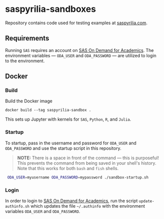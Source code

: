 # saspyrilia-sandboxes

Repository contains code used for testing examples at [saspyrilia.com](https://www.saspyrilia.com).

<!--
## Detailed Instructions

NOTE: The below is outdated (as of **2020-10-23**) and will be updated with new instructions for using Docker.

For details of setting up these respective environments, see the [Code Sandboxes](https://www.saspyrilia.com/blog/codesandboxes) post at [saspyrilia.com](https://www.saspyrilia.com).

Note that the setup instructions are my preferred way of working with environments.  There is obviously [more than one way to skin a cat](https://en.wiktionary.org/wiki/there%27s_more_than_one_way_to_skin_a_cat).
-->

## Requirements
Running `SAS` requires an account on [SAS On Demand for Academics](https://www.sas.com/en_us/software/on-demand-for-academics.html).  The environment variables &mdash; `ODA_USER` and `ODA_PASSWORD` &mdash; are utilized to login to the environment.

## Docker

### Build
Build the Docker image

```
docker build --tag saspyrilia-sandbox .
```

This sets up Jupyter with kernels for `SAS`, `Python`, `R`, and `Julia`.

### Startup
To startup, pass in the username and password for `ODA_USER` and `ODA_PASSWORD` and use the startup script in this repository.

> **NOTE:** There is a space in front of the command &mdash; this is purposeful!  This prevents the command from being saved in your shell's history.  Note that this works for both `bash` and `fish` shells.

```sh
 ODA_USER=myusername ODA_PASSWORD=mypassword ./sandbox-startup.sh
```

### Login
In order to login to [SAS On Demand for Academics](https://www.sas.com/en_us/software/on-demand-for-academics.html), run the script `update-authinfo.sh` which updates the file `~/.authinfo` with the environment variables `ODA_USER` and `ODA_PASSWORD`.
